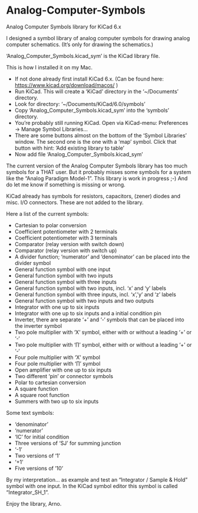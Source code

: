 # Analog-Computer-Symbols
Analog Computer Symbols library for KiCad 6.x


  I designed a symbol library of analog computer symbols for drawing analog computer schematics. 
  (It’s only for drawing the schematics.)

  ‘Analog_Computer_Symbols.kicad_sym’ is the KiCad library file.

  This is how I installed it on my Mac. 
  *   If not done already first install KiCad 6.x.
      (Can be found here: https://www.kicad.org/download/macos/ )
  *   Run KiCad.
      This will create a ‘KiCad’ directory in the ‘~/Documents’ directory.
  *   Look for directory: ‘~/Documents/KiCad/6.0/symbols’
  *   Copy ‘Analog_Computer_Symbols.kicad_sym’ into the ‘symbols’ directory.
  *   You’re probably still running KiCad.
      Open via KiCad-menu: Preferences -> Manage Symbol Libraries…
  *   There are some buttons almost on the bottom of the ‘Symbol Libraries’ window.
      The second one is the one with a ‘map’ symbol.
      Click that button with hint: ’Add existing library to table’
  *   Now add file ‘Analog_Computer_Symbols.kicad_sym’

  The current version of the Analog Computer Symbols library has too much symbols for a THAT user.
  But it probably misses some symbols for a system like the “Analog Paradigm Model-1”.
  This library is work in progress ;-)
  And do let me know if something is missing or wrong.

  KiCad already has symbols for resistors, capacitors, (zener) diodes and misc. I/O connectors. These are not added to the library.

  Here a list of the current symbols:
  *   Cartesian to polar conversion
  *   Coefficient potentiometer with 2 terminals
  *   Coefficient potentiometer with 3 terminals
  *   Comparator (relay version with switch down)
  *   Comparator (relay version with switch up)
  *   A divider function; ‘numerator’ and ‘denominator’ can be placed into the divider symbol
  *   General function symbol with one input
  *   General function symbol with two inputs
  *   General function symbol with three inputs
  *   General function symbol with two inputs, incl. ‘x’ and ‘y’ labels
  *   General function symbol with three inputs, incl. ‘x’,’y’ and ‘z’ labels
  *   General function symbol with two inputs and two outputs
  *   Integrator with one up to six inputs
  *   Integrator with one up to six inputs and a initial condition pin
  *   Inverter, there are separate ‘+’ and ‘-‘ symbols that can be placed into the inverter symbol
  *   Two pole multiplier with ‘X’  symbol, either with or without a leading ‘+’ or ‘-‘
  *   Two pole multiplier with ‘∏’  symbol, either with or without a leading ‘+’ or ‘-‘
  *   Four pole multiplier with ‘X’ symbol
  *   Four pole multiplier with ‘∏’ symbol
  *   Open amplifier with one up to six inputs
  *   Two different ‘pin’ or connector symbols
  *   Polar to cartesian conversion
  *   A square function
  *   A square root function
  *   Summers with two up to six inputs

  Some text symbols:
  *   ‘denominator’
  *   ‘numerator’
  *   ‘IC’ for initial condition
  *   Three versions of ‘SJ’ for summing junction
  *   ‘-1’
  *   Two versions of ‘1’ 
  *   ‘+1’
  *   Five versions of ’10’

  By my interpretation… 
    as example and test an “Integrator / Sample & Hold” symbol with one input.
    In the KiCad symbol editor this symbol is called “Integrator_SH_1”.


  Enjoy the library,
  Arno.
  
